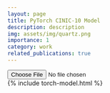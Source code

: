 ```yaml
---
layout: page
title: PyTorch CINIC-10 Model
description: description
img: assets/img/quartz.png
importance: 1
category: work
related_publications: true
---
```


<html>
<body>
  <input type="file" name="file" accept="image/*" id="fileInput">
  <div id="output"></div>
  {% include torch-model.html %}
</body>
</html>
